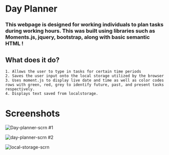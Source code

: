 
# Day Planner

 ### This webpage is designed for working individuals to plan tasks during working hours. This was built using libraries such as Moments.js, jquery, bootstrap, along with basic semantic HTML !


## What does it do?
    1. Allows the user to type in tasks for certain time periods 
    2. Saves the user input onto the local storage utilized by the browser
    3. Uses moment.js to display live date and time as well as color codes rows with green, red, grey to identify future, past, and present tasks respectively.
    4. Displays text saved from localstorage.
    
# Screenshots
![Day-planner-scrn #1](https://user-images.githubusercontent.com/73779089/127253973-c465615e-70eb-4441-a95f-6481f6b00680.png)



![day-planner-scrn #2](https://user-images.githubusercontent.com/73779089/127254003-0941425d-c607-42ac-ac1a-cc5d5f1ed214.PNG)


![local-storage-scrn](https://user-images.githubusercontent.com/73779089/127254024-4549e384-b364-42e0-b893-137214f0f5f4.PNG)
